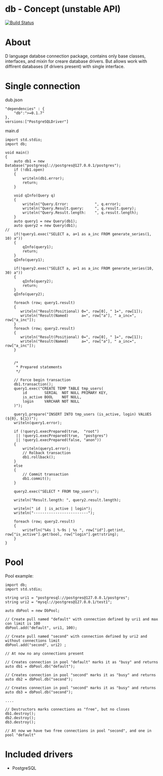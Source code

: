 db - Concept (unstable API)
=======================
[![Build Status](https://travis-ci.org/anton-dutov/db.svg?branch=master)](https://travis-ci.org/anton-dutov/db)


About
=====
D language databse connection package, contains only base classes, interfaces, and mixin for creare database drivers.
But allows work with diffirent databases (if drivers present) with single interface.

Single connection
=================
dub.json

    "dependencies" : {
        "db":">=0.1.7"
    },
    versions:["PostgreSQLDriver"]

main.d

    import std.stdio;
    import db;

    void main()
    {
        auto db1 = new Database("postgresql://postgres@127.0.0.1/postgres");
        if (!db1.open)
        {
            writeln(db1.error);
            return;
        } 

        void qInfo(Query q)
        {
            writeln("Query.Error:            ", q.error);
            writeln("Query.Result.query:     ", q.result.query);
            writeln("Query.Result.length:    ", q.result.length);
        }
        auto query1 = new Query(db1);
        auto query2 = new Query(db1);
    //
        if(!query1.exec("SELECT a, a+1 as a_inc FROM generate_series(1, 10) a"))
        {
            qInfo(query1);
            return;
        }
        qInfo(query1);

        if(!query2.exec("SELECT a, a+1 as a_inc FROM generate_series(10, 30) a")) 
        {
            qInfo(query2);
            return;
        }
        qInfo(query2);
        
        foreach (row; query1.result)
        {
           writeln("Result(Positional) 0=", row[0], " 1=", row[1]);
           writeln("Result(Named)      a=", row["a"], " a_inc=", row["a_inc"]);
        }
        foreach (row; query2.result)
        {
           writeln("Result(Positional) 0=", row[0], " 1=", row[1]);
           writeln("Result(Named)      a=", row["a"], " a_inc=", row["a_inc"]);
        }

        
        /*
         * Prepared statements
         */

        // Force begin transaction
        db1.transaction();
        query1.exec("CREATE TEMP TABLE tmp_users(
            id        SERIAL  NOT NULL PRIMARY KEY,
            is_active BOOL    NOT NULL,
            login     VARCHAR NOT NULL
        )");
        
        query1.prepare("INSERT INTO tmp_users (is_active, login) VALUES (${0}, ${1})");
        writeln(query1.error);
        
        if (!query1.execPrepared(true,  "root")
         || !query1.execPrepared(true,  "postgres")
         || !query1.execPrepared(false, "anon"))
        {
            writeln(query1.error);
            // Rolback transaction
            db1.rollback();
        }
        else
        {
            // Commit transaction
            db1.commit();
        }

        query2.exec("SELECT * FROM tmp_users");

        writeln("Result.length: ", query2.result.length);

        writeln(" id  | is_active | login");
        writeln("-------------------------");

        foreach (row; query2.result)
        {
            writefln("%4s | %-9s | %s ", row["id"].get!int, row["is_active"].get!bool, row["login"].get!string);
        }
    }


Pool
====
Pool example:

    import db;
    import std.stdio;

    string uri1 = "postgresql://postgres@127.0.0.1/postgres";
    string uri2 = "mysql://postgres@127.0.0.1/test1";

    auto dbPool = new DbPool;

    // Create pull named "default" with connection defined by uri1 and max con limit is 100
    dbPool.add("default", uri1, 100);

    // Create pull named "second" with connection defined by uri2 and without connections limit
    dbPool.add("second", uri2) ;

    // At now no any connections present

    // Creates connection in pool "default" marks it as "busy" and returns
    auto db1 = dbPool.db("default");

    // Creates connection in pool "second" marks it as "busy" and returns
    auto db2 = dbPool.db("second");

    // Creates connection in pool "second" marks it as "busy" and returns
    auto db3 = dbPool.db("second");

    ....

    // Destructors marks connections as "free", but no closes
    db1.destroy();
    db2.destroy();
    db3.destroy();

    // At now we have two free connections in pool "second", and one in pool "default"

Included drivers
================

* PostgreSQL

